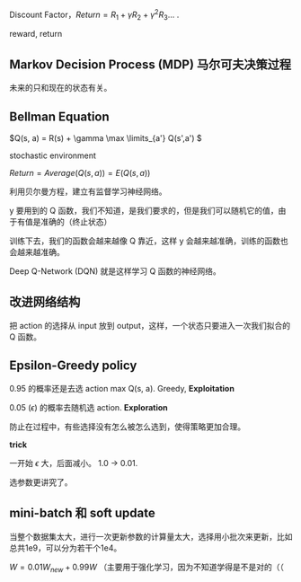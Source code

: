 Discount Factor，$Return = R_1 + \gamma R_2 + \gamma^2 R_3 ...$ .

reward, return

## Markov Decision Process (MDP) 马尔可夫决策过程

未来的只和现在的状态有关。



## Bellman Equation

$Q(s, a) = R(s) + \gamma \max \limits_{a'} Q(s',a') $



stochastic environment

$Return = Average(Q(s, a)) = E(Q(s, a))$



利用贝尔曼方程，建立有监督学习神经网络。

y 要用到的 Q 函数，我们不知道，是我们要求的，但是我们可以随机它的值，由于有值是准确的（终止状态）

训练下去，我们的函数会越来越像 Q 靠近，这样 y 会越来越准确，训练的函数也会越来越准确。

Deep Q-Network (DQN) 就是这样学习 Q 函数的神经网络。



## 改进网络结构

把 action 的选择从 input 放到 output，这样，一个状态只要进入一次我们拟合的 Q 函数。



## Epsilon-Greedy policy

0.95 的概率还是去选 action max Q(s, a). Greedy, **Exploitation**

0.05 ($\epsilon$) 的概率去随机选 action. 	**Exploration**

防止在过程中，有些选择没有怎么被怎么选到，使得策略更加合理。

**trick**

一开始 $\epsilon$ 大，后面减小。 1.0 -> 0.01.

选参数更讲究了。



## mini-batch 和 soft update

当整个数据集太大，进行一次更新参数的计算量太大，选择用小批次来更新，比如总共1e9，可以分为若干个1e4。

$W = 0.01W_{new} + 0.99W$ （主要用于强化学习，因为不知道学得是不是对的（（
